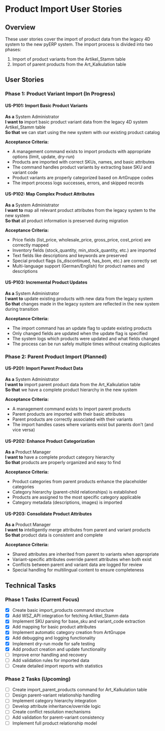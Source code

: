 # Product Import User Stories

## Overview
These user stories cover the import of product data from the legacy 4D system to the new pyERP system. The import process is divided into two phases:
1. Import of product variants from the Artikel_Stamm table
2. Import of parent products from the Art_Kalkulation table

## User Stories

### Phase 1: Product Variant Import (In Progress)

#### US-P101: Import Basic Product Variants
**As a** System Administrator  
**I want to** import basic product variant data from the legacy 4D system Artikel_Stamm table  
**So that** we can start using the new system with our existing product catalog

**Acceptance Criteria:**
- A management command exists to import products with appropriate options (limit, update, dry-run)
- Products are imported with correct SKUs, names, and basic attributes
- The command handles product variants by extracting base SKU and variant code
- Product variants are properly categorized based on ArtGruppe codes
- The import process logs successes, errors, and skipped records

#### US-P102: Map Complex Product Attributes
**As a** System Administrator  
**I want to** map all relevant product attributes from the legacy system to the new system  
**So that** all product information is preserved during migration

**Acceptance Criteria:**
- Price fields (list_price, wholesale_price, gross_price, cost_price) are correctly mapped
- Inventory fields (stock_quantity, min_stock_quantity, etc.) are imported
- Text fields like descriptions and keywords are preserved
- Special product flags (is_discontinued, has_bom, etc.) are correctly set
- Multi-language support (German/English) for product names and descriptions

#### US-P103: Incremental Product Updates
**As a** System Administrator  
**I want to** update existing products with new data from the legacy system  
**So that** changes made in the legacy system are reflected in the new system during transition

**Acceptance Criteria:**
- The import command has an update flag to update existing products
- Only changed fields are updated when the update flag is specified
- The system logs which products were updated and what fields changed
- The process can be run safely multiple times without creating duplicates

### Phase 2: Parent Product Import (Planned)

#### US-P201: Import Parent Product Data
**As a** System Administrator  
**I want to** import parent product data from the Art_Kalkulation table  
**So that** we have a complete product hierarchy in the new system

**Acceptance Criteria:**
- A management command exists to import parent products
- Parent products are imported with their basic attributes
- Parent products are correctly associated with their variants
- The import handles cases where variants exist but parents don't (and vice versa)

#### US-P202: Enhance Product Categorization
**As a** Product Manager  
**I want to** have a complete product category hierarchy  
**So that** products are properly organized and easy to find

**Acceptance Criteria:**
- Product categories from parent products enhance the placeholder categories
- Category hierarchy (parent-child relationships) is established
- Products are assigned to the most specific category applicable
- Category metadata (descriptions, images) is imported

#### US-P203: Consolidate Product Attributes
**As a** Product Manager  
**I want to** intelligently merge attributes from parent and variant products  
**So that** product data is consistent and complete

**Acceptance Criteria:**
- Shared attributes are inherited from parent to variants when appropriate
- Variant-specific attributes override parent attributes when both exist
- Conflicts between parent and variant data are logged for review
- Special handling for multilingual content to ensure completeness

## Technical Tasks

### Phase 1 Tasks (Current Focus)
- [x] Create basic import_products command structure
- [x] Add WSZ_API integration for fetching Artikel_Stamm data
- [x] Implement SKU parsing for base_sku and variant_code extraction
- [x] Add mapping for basic product attributes
- [x] Implement automatic category creation from ArtGruppe
- [x] Add debugging and logging functionality
- [x] Implement dry-run mode for safe testing
- [x] Add product creation and update functionality
- [ ] Improve error handling and recovery
- [ ] Add validation rules for imported data
- [ ] Create detailed import reports with statistics

### Phase 2 Tasks (Upcoming)
- [ ] Create import_parent_products command for Art_Kalkulation table
- [ ] Design parent-variant relationship handling
- [ ] Implement category hierarchy integration
- [ ] Develop attribute inheritance/override logic
- [ ] Create conflict resolution mechanisms
- [ ] Add validation for parent-variant consistency
- [ ] Implement full product relationship model 